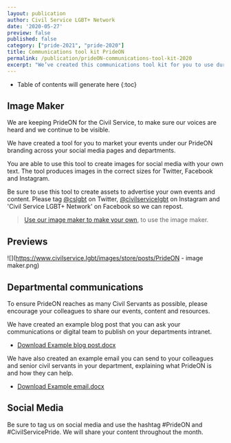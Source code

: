 ```yaml
---
layout: publication
author: Civil Service LGBT+ Network
date: '2020-05-27'
preview: false
published: false
category: ["pride-2021", "pride-2020"]
title: Communications tool kit PrideON
permalink: /publication/prideON-communications-tool-kit-2020
excerpt: "We’ve created this communications tool kit for you to use during PrideON."
---
```


<!-- Include the following to generate a Table of Contents -->
* Table of contents will generate here
{:toc}
<!-- Don't touch the Table of Contents above -->
<!-- Include this line to process the Markdown and format the content properly -->
<div id="markdown-content" markdown="1">
<!-- Don't remove the line of code above -->


## Image Maker

We are keeping PrideON for the Civil Service, to make sure our voices are heard and we continue to be visible.

We have created a tool for you to market your events under our PrideON branding across your social media pages and departments.

You are able to use this tool to create images for social media with your own text. The tool produces images in the correct sizes for Twitter, Facebook and Instagram.

Be sure to use this tool to create assets to advertise your own events and content. Please tag [@cslgbt](https://twitter.com/cslgbt) on Twitter, [@civilservicelgbt](https://instagram.com/civilservicelgbt) on Instagram and 'Civil Service LGBT+ Network' on Facebook so we can repost.

> [Use our image maker to make your own](https://www.civilservice.lgbt/image-maker/pride-on), to use the image maker.

## Previews

![](https://www.civilservice.lgbt/images/store/posts/PrideON - image maker.png)

## Departmental communications

To ensure PrideON reaches as many Civil Servants as possible, please encourage your colleagues to share our events, content and resources.

We have created an example blog post that you can ask your communications or digital team to publish on your departments intranet.

 - [Download Example blog post.docx](https://www.civilservice.lgbt/documents/store/pride-on/intranet-post-template.docx)

We have also created an example email you can send to your colleagues and senior civil servants in your department, explaining what PrideON is and how they can help.

 - [Download Example email.docx](https://www.civilservice.lgbt/documents/store/pride-on/email-template.docx)

## Social Media

Be sure to tag us on social media and use the hashtag #PrideON and #CivilServicePride. We will share your content throughout the month.


<!-- Include this line to process the Markdown and format the content properly -->
</div>
<!-- Don't remove the line of code above -->
